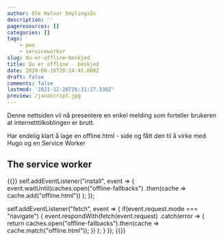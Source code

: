```yaml
---
author: Ole Halvor Smylingsås
description: ''
pageresources: []
categories: []
tags:
    - pwa
    - serviceworker
slug: du-er-offline-beskjed
title: Du er offline - beskjed
date: 2020-06-16T20:14:45.000Z
draft: false
comments: false
lastmod: '2021-12-28T16:31:27.538Z'
preview: /javascript.jpg
---
```


Denne nettsiden vil nå presentere en enkel melding som forteller brukeren at internetttilkoblingen er brutt. 
<!--more-->
Har endelig klart å lage en offline.html - side og fått den til å virke med Hugo og en Service Worker


## The service worker
{{<highlight js>}}
self.addEventListener("install", event => {
	event.waitUntil(caches.open("offline-fallbacks")
		.then(cache => cache.add("offline.html"))
	);
});


self.addEventListener("fetch", event => {
	if(event.request.mode === "navigate") {
		event.respondWith(fetch(event.request)
				.catch(error => {
					return caches.open("offline-fallbacks").then(cache => cache.match("offline.html"));
				})
		);
	}
});
{{</highlight>}}
